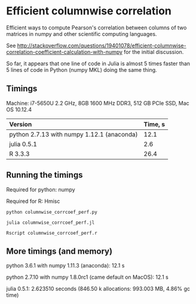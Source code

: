 # Efficient columnwise correlation

Efficient ways to compute Pearson's correlation between columns of two matrices in numpy and other scientific computing languages.

See http://stackoverflow.com/questions/19401078/efficient-columnwise-correlation-coefficient-calculation-with-numpy for the initial discussion.

So far, it appears that one line of code in Julia is almost 5 times faster than 5 lines of code in Python (numpy MKL) doing the same thing.

## Timings

Machine: i7-5650U 2.2 GHz, 8GB 1600 MHz DDR3, 512 GB PCIe SSD, Mac OS 10.12.4

| Version                                     | Time, s |
|:------------------------------------------- |:------- |
| python 2.7.13 with numpy 1.12.1 (anaconda)  | 12.1    | 
| julia 0.5.1                                 | 2.6     |
| R 3.3.3                                     | 26.4    |

## Running the timings

Required for python: numpy

Required for R: Hmisc

```python columnwise_corrcoef_perf.py```

```julia columnwise_corrcoef_perf.jl```

```Rscript columnwise_corrcoef_perf.r```

## More timings (and memory)

python 3.6.1 with numpy 1.11.3 (anaconda): 12.1 s

python 2.7.10 with numpy 1.8.0rc1 (came default on MacOS): 12.1 s

julia 0.5.1: 2.623510 seconds (846.50 k allocations: 993.003 MB, 4.86% gc time)
